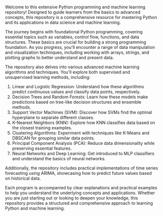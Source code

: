 Welcome to this extensive Python programming and machine learning repository! Designed to guide learners from the basics to advanced concepts, this repository is a comprehensive resource for mastering Python and its applications in data science and machine learning.

The journey begins with foundational Python programming, covering essential topics such as variables, control flow, functions, and data structures. These basics are crucial for building a strong programming foundation. As you progress, you'll encounter a range of data manipulation and visualization techniques, including working with arrays, strings, and plotting graphs to better understand and present data.

The repository also delves into various advanced machine learning algorithms and techniques. You'll explore both supervised and unsupervised learning methods, including:

1. Linear and Logistic Regression: Understand how these algorithms predict continuous values and classify data points, respectively.
2. Decision Trees and Random Forests: Learn how these models make predictions based on tree-like decision structures and ensemble methods.
3. Support Vector Machines (SVM): Discover how SVMs find the optimal hyperplane to separate different classes.
4. K-Nearest Neighbors (KNN): Explore how KNN classifies data based on the closest training examples.
5. Clustering Algorithms: Experiment with techniques like K-Means and DBSCAN for grouping similar data points.
6. Principal Component Analysis (PCA): Reduce data dimensionality while preserving essential features.
7. Neural Networks and Deep Learning: Get introduced to MLP classifiers and understand the basics of neural networks.

Additionally, the repository includes practical implementations of time series forecasting using ARIMA, showcasing how to predict future values based on historical data.

Each program is accompanied by clear explanations and practical examples to help you understand the underlying concepts and applications. Whether you are just starting out or looking to deepen your knowledge, this repository provides a structured and comprehensive approach to learning Python and machine learning.
